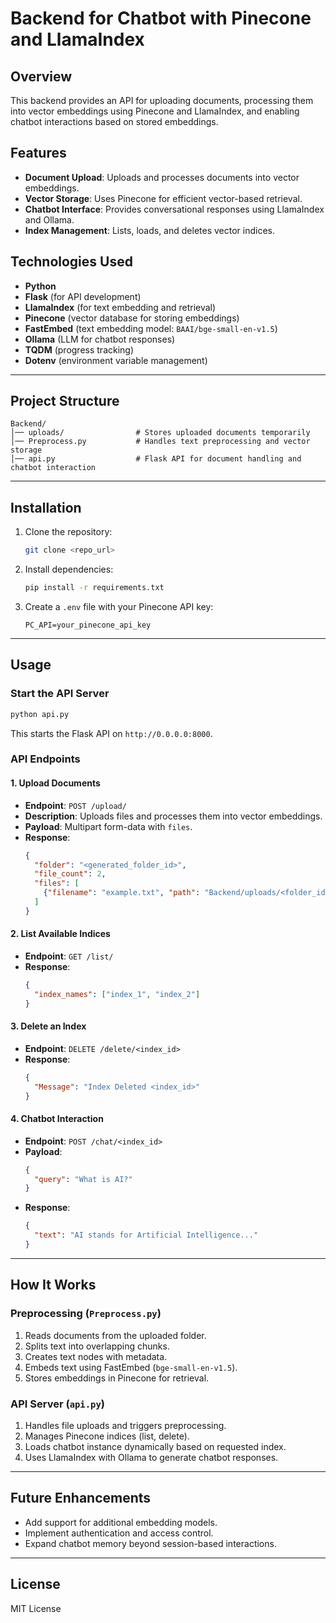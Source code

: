 # Backend for Chatbot with Pinecone and LlamaIndex

## Overview
This backend provides an API for uploading documents, processing them into vector embeddings using Pinecone and LlamaIndex, and enabling chatbot interactions based on stored embeddings.

## Features
- **Document Upload**: Uploads and processes documents into vector embeddings.
- **Vector Storage**: Uses Pinecone for efficient vector-based retrieval.
- **Chatbot Interface**: Provides conversational responses using LlamaIndex and Ollama.
- **Index Management**: Lists, loads, and deletes vector indices.

## Technologies Used
- **Python**
- **Flask** (for API development)
- **LlamaIndex** (for text embedding and retrieval)
- **Pinecone** (vector database for storing embeddings)
- **FastEmbed** (text embedding model: `BAAI/bge-small-en-v1.5`)
- **Ollama** (LLM for chatbot responses)
- **TQDM** (progress tracking)
- **Dotenv** (environment variable management)

---

## Project Structure
```
Backend/
│── uploads/                # Stores uploaded documents temporarily
│── Preprocess.py           # Handles text preprocessing and vector storage
│── api.py                  # Flask API for document handling and chatbot interaction
```

---

## Installation

1. Clone the repository:
   ```bash
   git clone <repo_url>
   ```

2. Install dependencies:
   ```bash
   pip install -r requirements.txt
   ```

3. Create a `.env` file with your Pinecone API key:
   ```
   PC_API=your_pinecone_api_key
   ```

---

## Usage

### Start the API Server
```bash
python api.py
```
This starts the Flask API on `http://0.0.0.0:8000`.

### API Endpoints

#### 1. Upload Documents
- **Endpoint**: `POST /upload/`
- **Description**: Uploads files and processes them into vector embeddings.
- **Payload**: Multipart form-data with `files`.
- **Response**:
  ```json
  {
    "folder": "<generated_folder_id>",
    "file_count": 2,
    "files": [
      {"filename": "example.txt", "path": "Backend/uploads/<folder_id>/example.txt"}
    ]
  }
  ```

#### 2. List Available Indices
- **Endpoint**: `GET /list/`
- **Response**:
  ```json
  {
    "index_names": ["index_1", "index_2"]
  }
  ```

#### 3. Delete an Index
- **Endpoint**: `DELETE /delete/<index_id>`
- **Response**:
  ```json
  {
    "Message": "Index Deleted <index_id>"
  }
  ```

#### 4. Chatbot Interaction
- **Endpoint**: `POST /chat/<index_id>`
- **Payload**:
  ```json
  {
    "query": "What is AI?"
  }
  ```
- **Response**:
  ```json
  {
    "text": "AI stands for Artificial Intelligence..."
  }
  ```

---

## How It Works
### **Preprocessing (`Preprocess.py`)**
1. Reads documents from the uploaded folder.
2. Splits text into overlapping chunks.
3. Creates text nodes with metadata.
4. Embeds text using FastEmbed (`bge-small-en-v1.5`).
5. Stores embeddings in Pinecone for retrieval.

### **API Server (`api.py`)**
1. Handles file uploads and triggers preprocessing.
2. Manages Pinecone indices (list, delete).
3. Loads chatbot instance dynamically based on requested index.
4. Uses LlamaIndex with Ollama to generate chatbot responses.

---

## Future Enhancements
- Add support for additional embedding models.
- Implement authentication and access control.
- Expand chatbot memory beyond session-based interactions.

---

## License
MIT License

